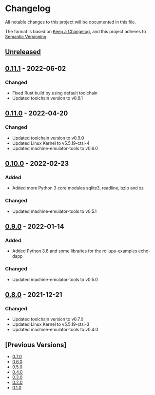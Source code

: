 # Changelog
All notable changes to this project will be documented in this file.

The format is based on [Keep a Changelog](https://keepachangelog.com/en/1.0.0/),
and this project adheres to [Semantic Versioning](https://semver.org/spec/v2.0.0.html).

## [Unreleased]

## [0.11.1] - 2022-06-02
### Changed
- Fixed Rust build by using default toolchain
- Updated toolchain version to v0.9.1

## [0.11.0] - 2022-04-20
### Changed
- Updated toolchain version to v0.9.0
- Updated Linux Kernel to v5.5.19-ctsi-4
- Updated machine-emulator-tools to v0.6.0

## [0.10.0] - 2022-02-23
### Added
- Added more Python 3 core modules sqlite3, readline, bzip and xz

### Changed
- Updated machine-emulator-tools to v0.5.1

## [0.9.0] - 2022-01-14
### Added
- Added Python 3.8 and some libraries for the rollups-examples echo-dapp

### Changed
- Updated machine-emulator-tools to v0.5.0

## [0.8.0] - 2021-12-21
### Changed
- Updated toolchain version to v0.7.0
- Updated Linux Kernel to v5.5.19-ctsi-3
- Updated machine-emulator-tools to v0.4.0

## [Previous Versions]
- [0.7.0]
- [0.6.0]
- [0.5.0]
- [0.4.0]
- [0.3.0]
- [0.2.0]
- [0.1.0]

[Unreleased]: https://github.com/cartesi/image-rootfs/compare/v0.11.1...HEAD
[0.11.1]: https://github.com/cartesi/image-rootfs/releases/tag/v0.11.1
[0.11.0]: https://github.com/cartesi/image-rootfs/releases/tag/v0.11.0
[0.10.0]: https://github.com/cartesi/image-rootfs/releases/tag/v0.10.0
[0.9.0]: https://github.com/cartesi/image-rootfs/releases/tag/v0.9.0
[0.8.0]: https://github.com/cartesi/image-rootfs/releases/tag/v0.8.0
[0.7.0]: https://github.com/cartesi/image-rootfs/releases/tag/v0.7.0
[0.6.0]: https://github.com/cartesi/image-rootfs/releases/tag/v0.6.0
[0.5.0]: https://github.com/cartesi/image-rootfs/releases/tag/v0.5.0
[0.4.0]: https://github.com/cartesi/image-rootfs/releases/tag/v0.4.0
[0.3.0]: https://github.com/cartesi/image-rootfs/releases/tag/v0.3.0
[0.2.0]: https://github.com/cartesi/image-rootfs/releases/tag/v0.2.0
[0.1.0]: https://github.com/cartesi/image-rootfs/releases/tag/v0.1.0


